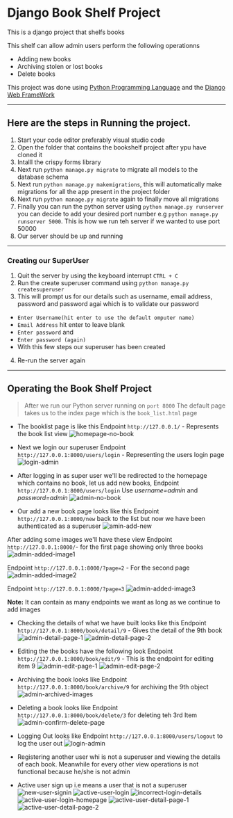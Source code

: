 # Django Book Shelf Project
This is  a django project that shelfs books

This shelf can allow admin users perform the following operationns
 * Adding new books
 * Archiving stolen or lost books
 * Delete books

This project was done using [Python Programming Language](https://www.python.org) and the [Django Web FrameWork](https://www.djangoproject.com)

----------------------------------

## Here are the steps in Running the project.
1. Start your code editor preferably visual studio code
2. Open the folder that contains the bookshelf project after ypu have cloned it
3. Intalll the crispy forms library
4. Next run `python manage.py migrate` to migrate all models to the database schema
5. Next run  `python manage.py makemigrations`, this will automatically make migrations for all the app present in the project folder
6. Next run `python manage.py migrate` again to finally move all migrations
7. Finally you can run the python server using `python manage.py runserver` you can decide to add your desired port number e.g `python manage.py runserver 5000`. This is how we run teh server if we wanted to use port 50000
8. Our server should be up and running
-----------------------
### Creating our SuperUser
1. Quit the server by using the keyboard interrupt `CTRL + C`
2. Run the create superuser command using `python manage.py createsuperuser`
3. This will prompt us for our details such as username, email address, password and password agai which is to validate our password
  * `Enter Username(hit enter to use the default omputer name)`
  * `Email Address` hit enter to leave blank
  *  `Enter password` and 
  *  `Enter password (again)` 
  *  With this few steps our superuser has been created
4. Re-run the server again
----------------------------------------
## Operating the Book Shelf Project
> After we run our Python server running on `port 8000`
> The default page takes us to the index page which is the `book_list.html` page 


* The booklist page is like this 
Endpoint `http://127.0.0.1/` - Represents the book list view
![homepage-no-book](https://user-images.githubusercontent.com/55829039/166106798-4dbdaa14-b6d1-4053-976f-58fd22ba54f0.png)

* Next we login our superuser
Endpoint `http://127.0.0.1:8000/users/login` - Representing the users login page
 ![login-admin](https://user-images.githubusercontent.com/55829039/166106859-2896fed8-622b-4100-aad9-673123efdefc.png)


* After logging in as super user we'll be redirected to the homepage which contains no book, let us add new books,
Endpoint `http://127.0.0.1:8000/users/login`
Use *username=admin* and *password=admin*
![admin-no-book](https://user-images.githubusercontent.com/55829039/166106875-43c128fc-50b6-4e99-b29e-9d2af2115f52.png)


* Our add a new book page looks like this
Endpoint `http://127.0.0.1:8000/new` back to the list but now we have been authenticated as a superuser
![amin-add-new](https://user-images.githubusercontent.com/55829039/166106884-4704960c-0bfa-4c6f-a411-6d205efde00d.png)


After adding some images we'll have these view
Endpoint `http://127.0.0.1:8000/`- for the first page showing only three books
![admin-added-image1](https://user-images.githubusercontent.com/55829039/166106936-5d076f5a-5f1a-4c71-aebf-41433db7d185.png)

Endpoint `http://127.0.0.1:8000/?page=2` - For the second page 
![admin-added-image2](https://user-images.githubusercontent.com/55829039/166106962-572b3f93-9673-46d2-8458-624b194722fa.png)

Endpoint `http://127.0.0.1:8000/?page=3`
![admin-added-image3](https://user-images.githubusercontent.com/55829039/166106982-b4e339e4-0115-4a7b-a23b-ccbf47ab5206.png)

**Note:** It can contain as many endpoints we want as long as we continue to add images

* Checking the details of what we have built looks like this 
Endpoint `http://127.0.0.1:8000/book/detail/9` - Gives the detail of the 9th book
![admin-detail-page-1](https://user-images.githubusercontent.com/55829039/166107016-f6b52bc8-1010-4d3d-ae53-62baba8b562f.png)
![admin-detail-page-2](https://user-images.githubusercontent.com/55829039/166107021-08f3c8fd-6124-4d15-8a28-f9ff6f8b6d4a.png)

* Editing the the books have the following look 
Endpoint `http://127.0.0.1:8000/book/edit/9` - This is the endpoint for editing item 9
![admin-edit-page-1](https://user-images.githubusercontent.com/55829039/166107072-a6791725-ad3f-4e77-9edf-ada3a153988c.png)
![admin-edit-page-2](https://user-images.githubusercontent.com/55829039/166107040-a839cee0-c43c-48f7-96f3-abb0d5613c5a.png)

* Archiving the book looks like
Endpoint `http://127.0.0.1:8000/book/archive/9` for archiving the 9th object
![admin-archived-images](https://user-images.githubusercontent.com/55829039/166107087-f7f7260e-251e-49c7-9462-1cba1b194e0c.png)

* Deleting a book looks like 
Endpoint `http://127.0.0.1:8000/book/delete/3` for deleting teh 3rd Item
![admin-confirm-delete-page](https://user-images.githubusercontent.com/55829039/166107102-aeae42c7-e2c1-42b7-a3f2-232db09efab5.png)

* Logging Out looks like 
Endpoint `http://127.0.0.1:8000/users/logout` to log the user out
![login-admin](https://user-images.githubusercontent.com/55829039/166107173-197093f7-6623-46c6-9613-4bbe14d84000.png)

* Registering another user whi is not a superuser and viewing the details of each book. Meanwhile for every other view operations is not functional because he/she is not admin

* Active user sign up i.e means a user that is not a superuser
![new-user-signin](https://user-images.githubusercontent.com/55829039/166107188-4aa1f379-e42a-4aa4-9eba-7ec16ec58a24.png)
![active-user-login](https://user-images.githubusercontent.com/55829039/166107205-0f1197be-412d-49f6-962b-f05901d7dc36.png)
![incorrect-login-details](https://user-images.githubusercontent.com/55829039/166107233-6d65bac0-f369-49f0-a6d1-2bc866c053ad.png)
![active-user-login-homepage](https://user-images.githubusercontent.com/55829039/166107260-fa5e4173-5852-495b-bdd7-164cb73b94d6.png)
![active-user-detail-page-1](https://user-images.githubusercontent.com/55829039/166107271-6f973e91-9060-4492-9d0e-d6632375f3b3.png)
![active-user-detail-page-2](https://user-images.githubusercontent.com/55829039/166107289-cb7cc2e6-c345-4dbb-880b-63953ab890c5.png)

